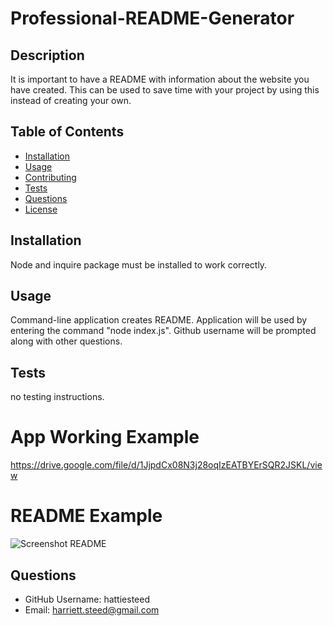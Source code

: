
  # Professional-README-Generator

  ## Description 
  It is important to have a README with information about the website you have created. This can be used to save time with your project  by using this instead of creating your own.

  ## Table of Contents
  * [Installation](#installation)
  * [Usage](#usage)
  * [Contributing](#contributing)
  * [Tests](#tests)
  * [Questions](#questions)
  * [License](#license)

  ## Installation
  Node and inquire package must be installed to work correctly.

  ## Usage
  Command-line application creates README. Application will be used by entering the command "node index.js". Github username will be prompted along with other questions.

  ## Tests
  no testing instructions.
  
  # App Working Example
  https://drive.google.com/file/d/1JjpdCx08N3j28oqIzEATBYErSQR2JSKL/view

  # README Example
  ![Screenshot README](https://user-images.githubusercontent.com/124942272/233261052-38f14e41-f1b8-4093-ade2-7fc1c4b3bce3.png)
  
  ## Questions
  * GitHub Username: hattiesteed
  * Email: harriett.steed@gmail.com
  
